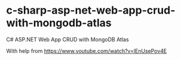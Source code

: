 # c-sharp-asp-net-web-app-crud-with-mongodb-atlas
C# ASP.NET Web App CRUD with MongoDB Atlas


With help from https://www.youtube.com/watch?v=lEnUsePov4E